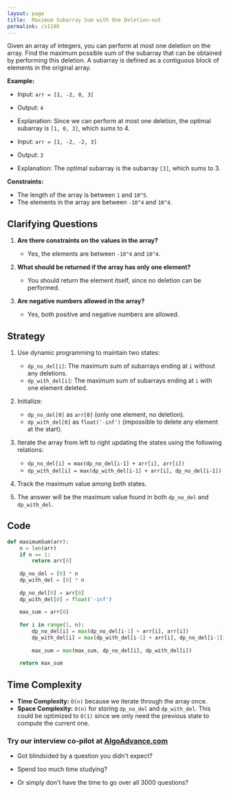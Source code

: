 ```yaml
---
layout: page
title:  Maximum Subarray Sum with One Deletion-out
permalink: /s1186
---
```


Given an array of integers, you can perform at most one deletion on the array. Find the maximum possible sum of the subarray that can be obtained by performing this deletion. A subarray is defined as a contiguous block of elements in the original array.

**Example:**

- Input: `arr = [1, -2, 0, 3]`
- Output: `4`
- Explanation: Since we can perform at most one deletion, the optimal subarray is `[1, 0, 3]`, which sums to 4.

- Input: `arr = [1, -2, -2, 3]`
- Output: `3`
- Explanation: The optimal subarray is the subarray `[3]`, which sums to 3.

**Constraints:**

- The length of the array is between `1` and `10^5`.
- The elements in the array are between `-10^4` and `10^4`.

## Clarifying Questions

1. **Are there constraints on the values in the array?**
   - Yes, the elements are between `-10^4` and `10^4`.

2. **What should be returned if the array has only one element?**
   - You should return the element itself, since no deletion can be performed.

3. **Are negative numbers allowed in the array?**
   - Yes, both positive and negative numbers are allowed.

## Strategy

1. Use dynamic programming to maintain two states:
   - `dp_no_del[i]`: The maximum sum of subarrays ending at `i` without any deletions.
   - `dp_with_del[i]`: The maximum sum of subarrays ending at `i` with one element deleted.

2. Initialize:
   - `dp_no_del[0]` as `arr[0]` (only one element, no deletion).
   - `dp_with_del[0]` as `float('-inf')` (impossible to delete any element at the start).

3. Iterate the array from left to right updating the states using the following relations:
   - `dp_no_del[i] = max(dp_no_del[i-1] + arr[i], arr[i])`
   - `dp_with_del[i] = max(dp_with_del[i-1] + arr[i], dp_no_del[i-1])`

4. Track the maximum value among both states.

5. The answer will be the maximum value found in both `dp_no_del` and `dp_with_del`.

## Code

```python
def maximumSum(arr):
    n = len(arr)
    if n == 1:
        return arr[0]
    
    dp_no_del = [0] * n
    dp_with_del = [0] * n
    
    dp_no_del[0] = arr[0]
    dp_with_del[0] = float('-inf')
    
    max_sum = arr[0]
    
    for i in range(1, n):
        dp_no_del[i] = max(dp_no_del[i-1] + arr[i], arr[i])
        dp_with_del[i] = max(dp_with_del[i-1] + arr[i], dp_no_del[i-1])
        
        max_sum = max(max_sum, dp_no_del[i], dp_with_del[i])
    
    return max_sum
```

## Time Complexity

- **Time Complexity:** `O(n)` because we iterate through the array once.
- **Space Complexity:** `O(n)` for storing `dp_no_del` and `dp_with_del`. This could be optimized to `O(1)` since we only need the previous state to compute the current one.


### Try our interview co-pilot at [AlgoAdvance.com](https://algoAdvance.com)

- Got blindsided by a question you didn't expect?

- Spend too much time studying?

- Or simply don't have the time to go over all 3000 questions?

